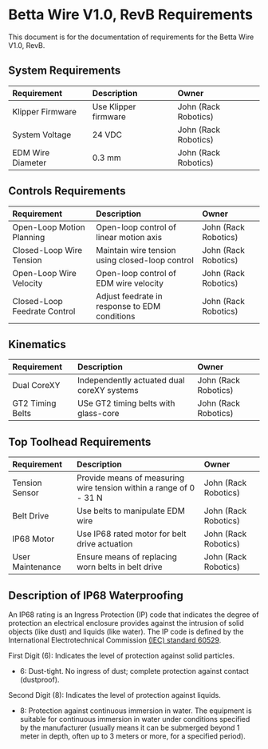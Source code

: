 # Betta Wire V1.0, RevB Requirements

This document is for the documentation of requirements for the Betta Wire V1.0, RevB.

## System Requirements 

| Requirement | Description | Owner |
| :-----------| :-----------| :-----|
| Klipper Firmware | Use Klipper firmware | John (Rack Robotics) |
| System Voltage | 24 VDC | John (Rack Robotics) |
| EDM Wire Diameter | 0.3 mm | John (Rack Robotics) |

## Controls Requirements 

| Requirement | Description | Owner |
| :-----------| :-----------| :-----|
| Open-Loop Motion Planning | Open-loop control of linear motion axis | John (Rack Robotics) |
| Closed-Loop Wire Tension | Maintain wire tension using closed-loop control | John (Rack Robotics) |
| Open-Loop Wire Velocity | Open-loop control of EDM wire velocity | John (Rack Robotics) | 
| Closed-Loop Feedrate Control | Adjust feedrate in response to EDM conditions | John (Rack Robotics) | 

## Kinematics

| Requirement | Description | Owner |
| :-----------| :-----------| :-----|
| Dual CoreXY | Independently actuated dual coreXY systems | John (Rack Robotics) | 
| GT2 Timing Belts | USe GT2 timing belts with glass-core | John (Rack Robotics) | 

## Top Toolhead Requirements

| Requirement | Description | Owner |
| :-----------| :-----------| :-----| 
| Tension Sensor | Provide means of measuring wire tension within a range of 0 - 31 N | John (Rack Robotics) |
| Belt Drive     | Use belts to manipulate EDM wire | John (Rack Robotics) |
| IP68 Motor     | Use IP68 rated motor for belt drive actuation | John (Rack Robotics) | 
| User Maintenance | Ensure means of replacing worn belts in belt drive | John (Rack Robotics) |  

## Description of IP68 Waterproofing 

An IP68 rating is an Ingress Protection (IP) code that indicates the degree of protection an electrical enclosure provides against the intrusion of solid objects (like dust) and liquids (like water). The IP code is defined by the International Electrotechnical Commission [(IEC) standard 60529](https://www.iec.ch/ip-ratings).

First Digit (6): Indicates the level of protection against solid particles.
- 6: Dust-tight. No ingress of dust; complete protection against contact (dustproof).

Second Digit (8): Indicates the level of protection against liquids.
- 8: Protection against continuous immersion in water. The equipment is suitable for continuous immersion in water under conditions specified by the manufacturer (usually means it can be submerged beyond 1 meter in depth, often up to 3 meters or more, for a specified period).